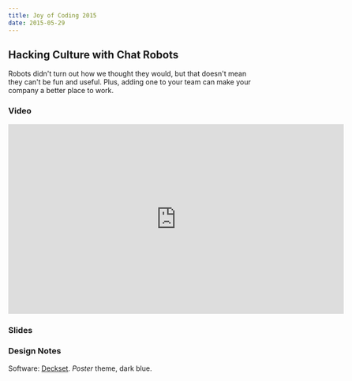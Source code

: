 ```yaml
---
title: Joy of Coding 2015
date: 2015-05-29
---
```


## Hacking Culture with Chat Robots

Robots didn't turn out how we thought they would, but that doesn't mean they can't be fun and useful.
Plus, adding one to your team can make your company a better place to work.

### Video

<iframe width="680" height="385" src="https://www.youtube.com/embed/0wJxgYfqwHo?list=PLLiioAbFTbKNpjG_yNpNfhAmQ9KsxFzX7" frameborder="0" allowfullscreen></iframe>

### Slides

<p>
<script class="speakerdeck-embed" data-id="fabe4a0b2ad64a6cb778654eeb5aefeb"
data-ratio="1.77777777777778" src="//speakerdeck.com/assets/embed.js"></script>
</script>
</p>

### Design Notes

Software: [Deckset](http://www.decksetapp.com/). _Poster_ theme, dark blue.
